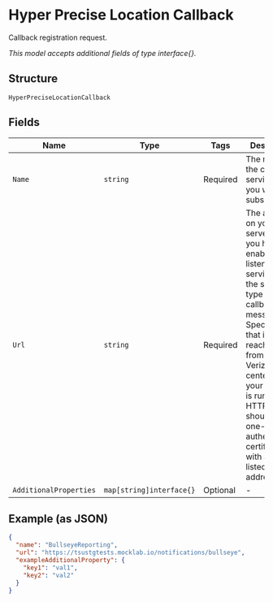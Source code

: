 
# Hyper Precise Location Callback

Callback registration request.

*This model accepts additional fields of type interface{}.*

## Structure

`HyperPreciseLocationCallback`

## Fields

| Name | Type | Tags | Description |
|  --- | --- | --- | --- |
| `Name` | `string` | Required | The name of the callback service that you want to subscribe to. |
| `Url` | `string` | Required | The address on your server where you have enabled a listening service for the specific type of callback messages. Specify a URL that is reachable from the Verizon data centers. If your service is running on HTTPS, you should use a one-way authentication certificate with a white-listed IP address. |
| `AdditionalProperties` | `map[string]interface{}` | Optional | - |

## Example (as JSON)

```json
{
  "name": "BullseyeReporting",
  "url": "https://tsustgtests.mocklab.io/notifications/bullseye",
  "exampleAdditionalProperty": {
    "key1": "val1",
    "key2": "val2"
  }
}
```

